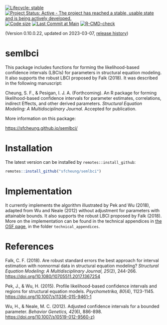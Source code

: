 <!-- badges: start -->
[![Lifecycle: stable](https://img.shields.io/badge/lifecycle-stable-brightgreen.svg)](https://lifecycle.r-lib.org/articles/stages.html#stable)
[![Project Status: Active - The project has reached a stable, usable state and is being actively developed.](https://www.repostatus.org/badges/latest/active.svg)](https://www.repostatus.org/#active)
[![Code size](https://img.shields.io/github/languages/code-size/sfcheung/semlbci.svg)](https://github.com/sfcheung/semlbci)
[![Last Commit at Main](https://img.shields.io/github/last-commit/sfcheung/semlbci.svg)](https://github.com/sfcheung/semlbci/commits/master)
[![R-CMD-check](https://github.com/sfcheung/semlbci/actions/workflows/R-CMD-check.yaml/badge.svg)](https://github.com/sfcheung/semlbci/actions/workflows/R-CMD-check.yaml)
<!-- badges: end -->

(Version 0.10.0.22, updated on 2023-03-07, [release history](https://sfcheung.github.io/semlbci/news/index.html))

# semlbci

This package includes functions for forming the
likelihood-based confidence intervals (LBCIs) for parameters
in structural equation modeling. It also supports the robust LBCI proposed
by Falk (2018). It was described in the following manuscript:

Cheung, S. F., & Pesigan, I. J. A. (Forthcoming). An R package
for forming likelihood-based confidence intervals for parameter
estimates, correlations, indirect Effects, and other derived
parameters. *Structural Equation Modeling: A Multidisciplinary Journal*.
Accepted for publication.

More information on this package:

https://sfcheung.github.io/semlbci/

# Installation

The latest version can be installed by `remotes::install_github`:

```r
remotes::install_github("sfcheung/semlbci")
```

# Implementation

It currently implements the
algorithm illustrated by Pek and Wu (2018), adapted from Wu
and Neale (2012) without adjustment for parameters with
attainable bounds. It also supports the robust LBCI proposed
by Falk (2018). More on the implementation can be found in
the technical appendices in [the OSF page](https://osf.io/b9a2p/files/osfstorage), in the folder `technical_appendices`.

# References

Falk, C. F. (2018). Are robust standard errors the best approach
for interval estimation with nonnormal data in structural equation
modeling? *Structural Equation Modeling: A Multidisciplinary
Journal, 25*(2), 244-266.
https://doi.org/10.1080/10705511.2017.1367254

Pek, J., & Wu, H. (2015). Profile likelihood-based confidence
intervals and regions for structural equation models.
*Psychometrika, 80*(4), 1123-1145.
https://doi.org/10.1007/s11336-015-9461-1

Wu, H., & Neale, M. C. (2012). Adjusted confidence intervals for a
bounded parameter. *Behavior Genetics, 42*(6), 886-898.
https://doi.org/10.1007/s10519-012-9560-z}
